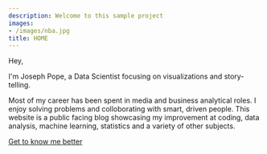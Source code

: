 ```yaml
---
description: Welcome to this sample project
images:
- /images/nba.jpg
title: HOME
---
```


Hey,

I'm Joseph Pope, a Data Scientist focusing on visualizations and story-telling. 

Most of my career has been spent in media and business analytical roles. I enjoy solving problems and colloborating with smart, driven people. This website is a public facing blog showcasing my improvement at coding, data analysis, machine learning, statistics and a variety of other subjects. 

[Get to know me better](/about "Get to know me better")